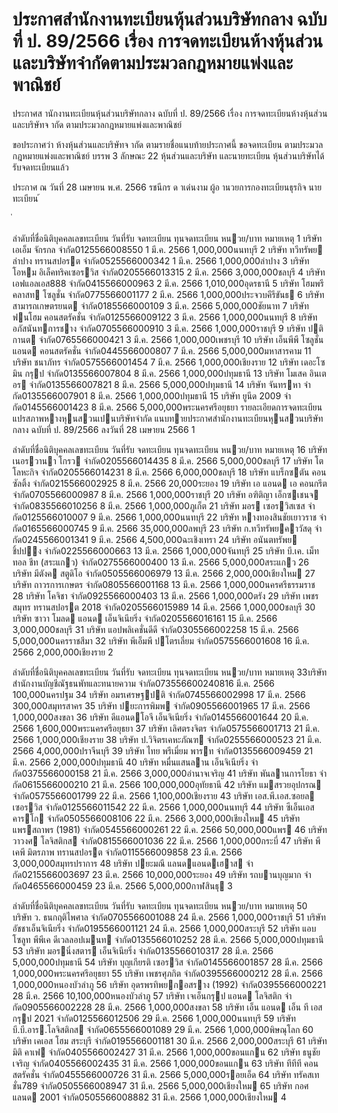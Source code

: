 
# ประกาศสำนักงานทะเบียนหุ้นส่วนบริษัทกลาง ฉบับที่ ป. 89/2566 เรื่อง การจดทะเบียนห้างหุ้นส่วนและบริษัทจำกัดตามประมวลกฎหมายแพ่งและพาณิชย์
      
      

      
      

  
 
 
ประกาศส านักงานทะเบียนหุ้นส่วนบริษัทกลาง 
ฉบับที่  ป.  89/2566 
เรื่อง   การจดทะเบียนห้างหุ้นส่วนและบริษัทจ ากัด 
ตามประมวลกฎหมายแพ่งและพาณิชย์ 
 
 
ขอประกาศว่า  ห้างหุ้นส่วนและบริษัทจ ากัด  ตามรายชื่อแนบท้ายประกาศนี้  ขอจดทะเบียน 
ตามประมวลกฎหมายแพ่งและพาณิชย์  บรรพ  3  ลักษณะ  22  หุ้นส่วนและบริษัท  และนายทะเบียน 
หุ้นส่วนบริษัทได้รับจดทะเบียนแล้ว 
 
ประกาศ  ณ  วันที่  28  เมษายน  พ.ศ.  2566 
รชนีกร  ด าเด่นงาม 
ผู้อ านวยการกองทะเบียนธุรกิจ 
นายทะเบียน 
้
 
่
 

ลําดับที่ชื่อนิติบุคคลเลขทะเบียน
วันที่รับ
 จดทะเบียน
ทุนจดทะเบียน 
หนวย/บาท
หมายเหตุ
1 บริษัท เอเอ็ม จักรกล จํากัด0125566008550 1 มี.ค. 2566   1,000,000นนทบุรี
2 บริษัท ทวีทรัพย ลําปาง ทรานสปอรต จํากัด0525566000342 1 มี.ค. 2566   1,000,000ลําปาง
3 บริษัท โอหม อิเล็คทริคเซอรวิส จํากัด0205566013315 2 มี.ค. 2566   3,000,000ชลบุรี
4 บริษัท เอฟแอลเอส888 จํากัด0415566000963 2 มี.ค. 2566   1,010,000อุดรธานี
5 บริษัท โฮมพรีคลาสท โซลูชั่น จํากัด0775566001177 2 มี.ค. 2566   1,000,000ประจวบคีรีขันธ
6 บริษัท สามารถเกษตรยนต จํากัด0185566000109 3 มี.ค. 2566   5,000,000ชัยนาท
7 บริษัท ฟนโฮม คอนสตรัคชั่น จํากัด0125566009122 3 มี.ค. 2566   1,000,000นนทบุรี
8 บริษัท อภัสนันทการชาง จํากัด0705566000910 3 มี.ค. 2566   1,000,000ราชบุรี
9 บริษัท ปติกานต จํากัด0765566000421 3 มี.ค. 2566   1,000,000เพชรบุรี
10 บริษัท เอ็นพีพี โซลูชั่น แอนด คอนสตรัคชั่น จํากัด0445566000807 7 มี.ค. 2566   5,000,000มหาสารคาม
11 บริษัท ชนาภัทร จํากัด0575566001454 7 มี.ค. 2566   1,000,000เชียงราย
12 บริษัท เดอะโซมิน กรุป จํากัด0135566007804 8 มี.ค. 2566   1,000,000ปทุมธานี
13 บริษัท โมเสค อินเตอร จํากัด0135566007821 8 มี.ค. 2566   5,000,000ปทุมธานี
14 บริษัท จันทรหา จํากัด0135566007901 8 มี.ค. 2566   1,000,000ปทุมธานี
15 บริษัท ยูนีด 2009 จํากัด0145566001423 8 มี.ค. 2566   5,000,000พระนครศรีอยุธยา
รายละเอียดการจดทะเบียนแปรสภาพหางหุนสวนเปนบริษัทจํากัด
แนบทายประกาศสํานักงานทะเบียนหุนสวนบริษัทกลาง  ฉบับที่  ป.  89/2566  ลงวันที่  28  เมษายน  2566
1

ลําดับที่ชื่อนิติบุคคลเลขทะเบียน
วันที่รับ
 จดทะเบียน
ทุนจดทะเบียน 
หนวย/บาท
หมายเหตุ
16 บริษัท เนอรวานา โกรว จํากัด0205566014435 8 มี.ค. 2566   5,000,000ชลบุรี
17 บริษัท โตโลหะกิจ จํากัด0205566014231 8 มี.ค. 2566   6,000,000ชลบุรี
18 บริษัท แบร็กซตัน คอนซัลติ้ง จํากัด0215566002925 8 มี.ค. 2566    20,000ระยอง
19 บริษัท เอ แอนด เอ คอนกรีต จํากัด0705566000987 8 มี.ค. 2566   1,000,000ราชบุรี
20 บริษัท อฑิติญา เอ็กซเชนจ จํากัด0835566010256 8 มี.ค. 2566   1,000,000ภูเก็ต
21 บริษัท มอร เซอรวิสเซส จํากัด0125566010007 9 มี.ค. 2566   1,000,000นนทบุรี
22 บริษัท หางทองสินชัยเยาวราช จํากัด0165566000745 9 มี.ค. 2566  35,000,000ลพบุรี
23 บริษัท ก.ทวีทรัพยคาวัสดุ จํากัด0245566001341 9 มี.ค. 2566   4,500,000ฉะเชิงเทรา
24 บริษัท อนันตทรัพย ชิ้ปปง จํากัด0225566000663 13 มี.ค. 2566  1,000,000จันทบุรี
25 บริษัท บี.เค. เม็ททอล ชีท (สระแกว) จํากัด0275566000400 13 มี.ค. 2566  5,000,000สระแกว
26 บริษัท มีตังค สตูดิโอ จํากัด0505566006979 13 มี.ค. 2566  2,000,000เชียงใหม
27 บริษัท ถาวรการเกษตร จํากัด0805566001168 13 มี.ค. 2566  1,000,000นครศรีธรรมราช
28 บริษัท โคจิชา จํากัด0925566000403 13 มี.ค. 2566  1,000,000ตรัง
29 บริษัท เพชรสมุทร ทรานสปอรต 2018 จํากัด0205566015989 14 มี.ค. 2566  1,000,000ชลบุรี
30 บริษัท ซาวา โมลด แอนด เอ็นจิเนียริ่ง จํากัด0205566016161 15 มี.ค. 2566  3,000,000ชลบุรี
31 บริษัท แอปพลิเคชั่นดีดี จํากัด0305566002258 15 มี.ค. 2566  5,000,000นครราชสีมา
32 บริษัท พีเอ็มพี ปโตรเลี่ยม จํากัด0575566001608 16 มี.ค. 2566  2,000,000เชียงราย
2

ลําดับที่ชื่อนิติบุคคลเลขทะเบียน
วันที่รับ
 จดทะเบียน
ทุนจดทะเบียน 
หนวย/บาท
หมายเหตุ
33บริษัท สํานักงานบัญชีณัฐธนพัทและทนายความ จํากัด073556600240816 มี.ค. 2566   100,000นครปฐม
34 บริษัท อมรเศรษฐปติ จํากัด0745566002998 17 มี.ค. 2566   300,000สมุทรสาคร
35 บริษัท ปยะการพิมพ จํากัด0905566001965 17 มี.ค. 2566  1,000,000สงขลา
36 บริษัท ดีแอนดโอจี เอ็นจิเนียริ่ง จํากัด0145566001644 20 มี.ค. 2566  1,600,000พระนครศรีอยุธยา
37 บริษัท เลิศตรงจิตร จํากัด0575566001713 21 มี.ค. 2566  1,000,000เชียงราย
38 บริษัท ป.วิจิตรเคหะภัณฑ จํากัด0255566000523 21 มี.ค. 2566  4,000,000ปราจีนบุรี
39 บริษัท ไทย พรีเมี่ยม พารท จํากัด0135566009459 21 มี.ค. 2566  2,000,000ปทุมธานี
40 บริษัท หมื่นแสนลาน เอ็นจิเนียริ่ง จํากัด0375566000158 21 มี.ค. 2566  3,000,000อํานาจเจริญ
41 บริษัท พันลานการโยธา จํากัด0615566000210 21 มี.ค. 2566 100,000,000อุทัยธานี
42 บริษัท แมสรวยอุปกรณ จํากัด0575566001799 22 มี.ค. 2566  1,100,000เชียงราย
43 บริษัท เอส.พี.เอส.ซอยล เซอรวิส จํากัด0125566011542 22 มี.ค. 2566  1,000,000นนทบุรี
44 บริษัท ซีเอ็นเอส คารโก จํากัด0505566008106 22 มี.ค. 2566  3,000,000เชียงใหม
45 บริษัท แพรสถาพร (1981) จํากัด0545566000261 22 มี.ค. 2566  50,000,000แพร
46 บริษัท วาวงศ โลจิสติกส จํากัด0815566001036 22 มี.ค. 2566  1,000,000กระบี่
47 บริษัท พีเคพี มิตรภาพ ทรานสปอรต จํากัด0115566009858 23 มี.ค. 2566  3,000,000สมุทรปราการ
48 บริษัท ปยะมณี แลนดแอนดเฮาส จํากัด0215566003697 23 มี.ค. 2566  10,000,000ระยอง
49 บริษัท รถบานบุญมาก จํากัด0465566000459 23 มี.ค. 2566  5,000,000กาฬสินธุ
3

ลําดับที่ชื่อนิติบุคคลเลขทะเบียน
วันที่รับ
 จดทะเบียน
ทุนจดทะเบียน 
หนวย/บาท
หมายเหตุ
50 บริษัท ว. ธนกฤติไพศาล จํากัด0705566001088 24 มี.ค. 2566  1,000,000ราชบุรี
51 บริษัท อัชชาเอ็นจิเนียริ่ง จํากัด0195566001121 24 มี.ค. 2566  1,000,000สระบุรี
52 บริษัท แอบโซลูท พีพีเค ดีเวลลอปเมนท จํากัด0135566010252 28 มี.ค. 2566  5,000,000ปทุมธานี
53 บริษัท มอรนิ่งสตาร เอ็นจิเนียริ่ง จํากัด0135566010317 28 มี.ค. 2566  5,000,000ปทุมธานี
54 บริษัท บุญเกียรติ เซอรวิส จํากัด0145566001857 28 มี.ค. 2566  1,000,000พระนครศรีอยุธยา
55 บริษัท เพชรศุภกิต จํากัด0395566000212 28 มี.ค. 2566  1,000,000หนองบัวลําภู
56 บริษัท อุดรพรทิพยกอสราง (1992) จํากัด0395566000221 28 มี.ค. 2566  10,100,000หนองบัวลําภู
57 บริษัท เจเอ็นกรุป แอนด โลจิสติก จํากัด0905566002228 28 มี.ค. 2566  1,000,000สงขลา
58 บริษัท เอ็น แอนด เอ็น ที เอส กรุป 2021 จํากัด0125566012506 29 มี.ค. 2566  1,000,000นนทบุรี
59 บริษัท บี.บี.อาร.โลจิสติกส จํากัด0655566001089 29 มี.ค. 2566  1,000,000พิษณุโลก
60 บริษัท เคเอส โฮม สระบุรี จํากัด0195566001181 30 มี.ค. 2566  2,000,000สระบุรี
61 บริษัท มิติ คาเฟ จํากัด0405566002427 31 มี.ค. 2566  1,000,000ขอนแกน
62 บริษัท ธนูชัยเจริญ จํากัด0405566002435 31 มี.ค. 2566  1,000,000ขอนแกน
63 บริษัท ทีทีที คอนสตรัคชั่น จํากัด0455566000726 31 มี.ค. 2566  5,000,000รอยเอ็ด
64 บริษัท ทรัคสเทชั่น789 จํากัด0505566008947 31 มี.ค. 2566  5,000,000เชียงใหม
65 บริษัท กอศ แลนด 2001 จํากัด0505566008882 31 มี.ค. 2566  1,000,000เชียงใหม
4